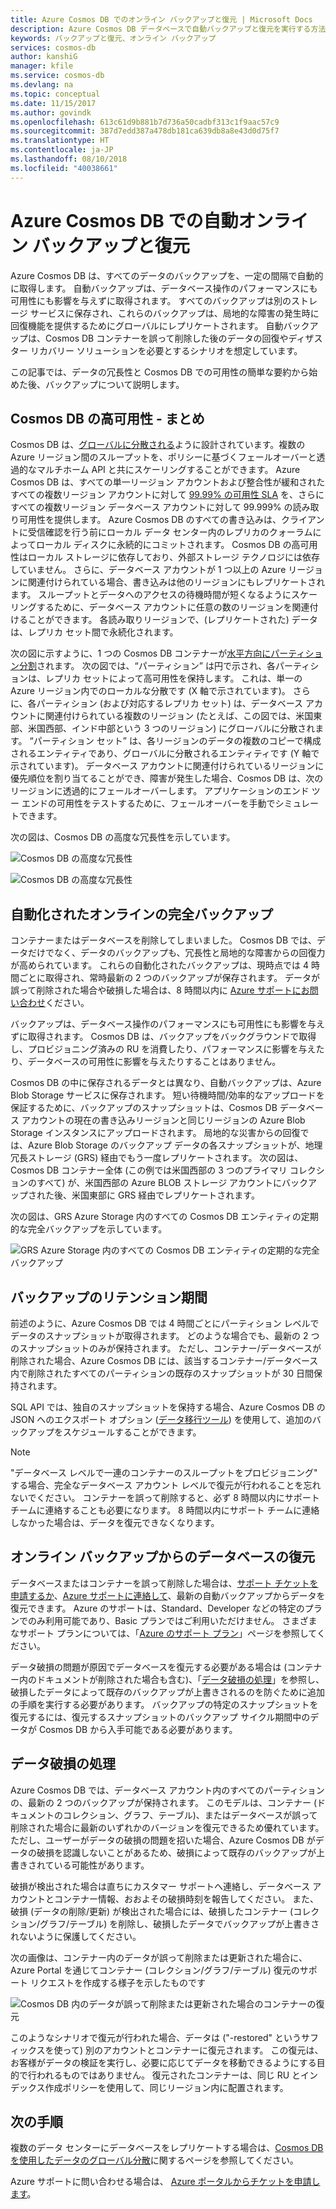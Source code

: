 ```yaml
---
title: Azure Cosmos DB でのオンライン バックアップと復元 | Microsoft Docs
description: Azure Cosmos DB データベースで自動バックアップと復元を実行する方法について説明します。
keywords: バックアップと復元、オンライン バックアップ
services: cosmos-db
author: kanshiG
manager: kfile
ms.service: cosmos-db
ms.devlang: na
ms.topic: conceptual
ms.date: 11/15/2017
ms.author: govindk
ms.openlocfilehash: 613c61d9b881b7d736a50cadbf313c1f9aac57c9
ms.sourcegitcommit: 387d7edd387a478db181ca639db8a8e43d0d75f7
ms.translationtype: HT
ms.contentlocale: ja-JP
ms.lasthandoff: 08/10/2018
ms.locfileid: "40038661"
---
```

# <a name="automatic-online-backup-and-restore-with-azure-cosmos-db"></a>Azure Cosmos DB での自動オンライン バックアップと復元
Azure Cosmos DB は、すべてのデータのバックアップを、一定の間隔で自動的に取得します。 自動バックアップは、データベース操作のパフォーマンスにも可用性にも影響を与えずに取得されます。 すべてのバックアップは別のストレージ サービスに保存され、これらのバックアップは、局地的な障害の発生時に回復機能を提供するためにグローバルにレプリケートされます。 自動バックアップは、Cosmos DB コンテナーを誤って削除した後のデータの回復やディザスター リカバリー ソリューションを必要とするシナリオを想定しています。  

この記事では、データの冗長性と Cosmos DB での可用性の簡単な要約から始めた後、バックアップについて説明します。 

## <a name="high-availability-with-cosmos-db---a-recap"></a>Cosmos DB の高可用性 - まとめ
Cosmos DB は、[グローバルに分散される](distribute-data-globally.md)ように設計されています。複数の Azure リージョン間のスループットを、ポリシーに基づくフェールオーバーと透過的なマルチホーム API と共にスケーリングすることができます。 Azure Cosmos DB は、すべての単一リージョン アカウントおよび整合性が緩和されたすべての複数リージョン アカウントに対して [99.99% の可用性 SLA](https://azure.microsoft.com/support/legal/sla/cosmos-db) を、さらにすべての複数リージョン データベース アカウントに対して 99.999% の読み取り可用性を提供します。 Azure Cosmos DB のすべての書き込みは、クライアントに受信確認を行う前にローカル データ センター内のレプリカのクォーラムによってローカル ディスクに永続的にコミットされます。 Cosmos DB の高可用性はローカル ストレージに依存しており、外部ストレージ テクノロジには依存していません。 さらに、データベース アカウントが 1 つ以上の Azure リージョンに関連付けられている場合、書き込みは他のリージョンにもレプリケートされます。 スループットとデータへのアクセスの待機時間が短くなるようにスケーリングするために、データベース アカウントに任意の数のリージョンを関連付けることができます。 各読み取りリージョンで、(レプリケートされた) データは、レプリカ セット間で永続化されます。  

次の図に示すように、1 つの Cosmos DB コンテナーが[水平方向にパーティション分割](partition-data.md)されます。 次の図では、“パーティション” は円で示され、各パーティションは、レプリカ セットによって高可用性を保持します。 これは、単一の Azure リージョン内でのローカルな分散です (X 軸で示されています)。 さらに、各パーティション (および対応するレプリカ セット) は、データベース アカウントに関連付けられている複数のリージョン (たとえば、この図では、米国東部、米国西部、インド中部という 3 つのリージョン) にグローバルに分散されます。 “パーティション セット” は、各リージョンのデータの複数のコピーで構成されるエンティティであり、グローバルに分散されるエンティティです (Y 軸で示されています)。 データベース アカウントに関連付けられているリージョンに優先順位を割り当てることができ、障害が発生した場合、Cosmos DB は、次のリージョンに透過的にフェールオーバーします。 アプリケーションのエンド ツー エンドの可用性をテストするために、フェールオーバーを手動でシミュレートできます。  

次の図は、Cosmos DB の高度な冗長性を示しています。

![Cosmos DB の高度な冗長性](./media/online-backup-and-restore/redundancy.png)

![Cosmos DB の高度な冗長性](./media/online-backup-and-restore/global-distribution.png)

## <a name="full-automatic-online-backups"></a>自動化されたオンラインの完全バックアップ
コンテナーまたはデータベースを削除してしまいました。 Cosmos DB では、データだけでなく、データのバックアップも、冗長性と局地的な障害からの回復力が高められています。 これらの自動化されたバックアップは、現時点では 4 時間ごとに取得され、常時最新の 2 つのバックアップが保存されます。 データが誤って削除された場合や破損した場合は、8 時間以内に [Azure サポートにお問い合わせ](https://azure.microsoft.com/support/options/)ください。 

バックアップは、データベース操作のパフォーマンスにも可用性にも影響を与えずに取得されます。 Cosmos DB は、バックアップをバックグラウンドで取得し、プロビジョニング済みの RU を消費したり、パフォーマンスに影響を与えたり、データベースの可用性に影響を与えたりすることはありません。 

Cosmos DB の中に保存されるデータとは異なり、自動バックアップは、Azure Blob Storage サービスに保存されます。 短い待機時間/効率的なアップロードを保証するために、バックアップのスナップショットは、Cosmos DB データベース アカウントの現在の書き込みリージョンと同じリージョンの Azure Blob Storage インスタンスにアップロードされます。 局地的な災害からの回復では、Azure Blob Storage のバックアップ データの各スナップショットが、地理冗長ストレージ (GRS) 経由でもう一度レプリケートされます。 次の図は、Cosmos DB コンテナー全体 (この例では米国西部の 3 つのプライマリ コレクションのすべて) が、米国西部の Azure BLOB ストレージ アカウントにバックアップされた後、米国東部に GRS 経由でレプリケートされます。 

次の図は、GRS Azure Storage 内のすべての Cosmos DB エンティティの定期的な完全バックアップを示しています。

![GRS Azure Storage 内のすべての Cosmos DB エンティティの定期的な完全バックアップ](./media/online-backup-and-restore/automatic-backup.png)

## <a name="backup-retention-period"></a>バックアップのリテンション期間
前述のように、Azure Cosmos DB では 4 時間ごとにパーティション レベルでデータのスナップショットが取得されます。 どのような場合でも、最新の 2 つのスナップショットのみが保持されます。 ただし、コンテナー/データベースが削除された場合、Azure Cosmos DB には、該当するコンテナー/データベース内で削除されたすべてのパーティションの既存のスナップショットが 30 日間保持されます。

SQL API では、独自のスナップショットを保持する場合、Azure Cosmos DB の JSON へのエクスポート オプション ([データ移行ツール](import-data.md#export-to-json-file)) を使用して、追加のバックアップをスケジュールすることができます。

> [!NOTE]
> "データベース レベルで一連のコンテナーのスループットをプロビジョニング" する場合、完全なデータベース アカウント レベルで復元が行われることを忘れないでください。 コンテナーを誤って削除すると、必ず 8 時間以内にサポート チームに連絡することも必要になります。 8 時間以内にサポート チームに連絡しなかった場合は、データを復元できなくなります。 


## <a name="restoring-a-database-from-an-online-backup"></a>オンライン バックアップからのデータベースの復元

データベースまたはコンテナーを誤って削除した場合は、[サポート チケットを申請するか](https://portal.azure.com/?#blade/Microsoft_Azure_Support/HelpAndSupportBlade)、[Azure サポートに連絡して](https://azure.microsoft.com/support/options/)、最新の自動バックアップからデータを復元できます。 Azure のサポートは、Standard、Developer などの特定のプランでのみ利用可能であり、Basic プランではご利用いただけません。 さまざまなサポート プランについては、「[Azure のサポート プラン](https://azure.microsoft.com/support/plans/)」ページを参照してください。 

データ破損の問題が原因でデータベースを復元する必要がある場合は (コンテナー内のドキュメントが削除された場合も含む)、「[データ破損の処理](#handling-data-corruption)」を参照し、破損したデータによって既存のバックアップが上書きされるのを防ぐために追加の手順を実行する必要があります。 バックアップの特定のスナップショットを復元するには、復元するスナップショットのバックアップ サイクル期間中のデータが Cosmos DB から入手可能である必要があります。

## <a name="handling-data-corruption"></a>データ破損の処理

Azure Cosmos DB では、データベース アカウント内のすべてのパーティションの、最新の 2 つのバックアップが保持されます。 このモデルは、コンテナー (ドキュメントのコレクション、グラフ、テーブル)、またはデータベースが誤って削除された場合に最新のいずれかのバージョンを復元できるため優れています。 ただし、ユーザーがデータの破損の問題を招いた場合、Azure Cosmos DB がデータの破損を認識しないことがあるため、破損によって既存のバックアップが上書きされている可能性があります。 

破損が検出された場合は直ちにカスタマー サポートへ連絡し、データベース アカウントとコンテナー情報、おおよその破損時刻を報告してください。 また、破損 (データの削除/更新) が検出された場合には、破損したコンテナー (コレクション/グラフ/テーブル) を削除し、破損したデータでバックアップが上書きされないように保護してください。  

次の画像は、コンテナー内のデータが誤って削除または更新された場合に、Azure Portal を通じてコンテナー (コレクション/グラフ/テーブル) 復元のサポート リクエストを作成する様子を示したものです

![Cosmos DB 内のデータが誤って削除または更新された場合のコンテナーの復元](./media/online-backup-and-restore/backup-restore-support.png)

このようなシナリオで復元が行われた場合、データは ("-restored" というサフィックスを使って) 別のアカウントとコンテナーに復元されます。 この復元は、お客様がデータの検証を実行し、必要に応じてデータを移動できるようにする目的で行われるものではありません。 復元されたコンテナーは、同じ RU とインデックス作成ポリシーを使用して、同じリージョン内に配置されます。 

## <a name="next-steps"></a>次の手順

複数のデータ センターにデータベースをレプリケートする場合は、[Cosmos DB を使用したデータのグローバル分散](distribute-data-globally.md)に関するページを参照してください。 

Azure サポートに問い合わせる場合は、 [Azure ポータルからチケットを申請します](https://portal.azure.com/?#blade/Microsoft_Azure_Support/HelpAndSupportBlade)。

